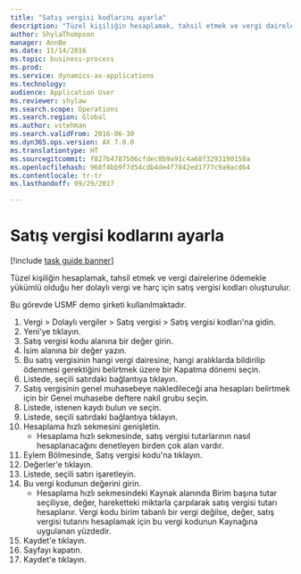 ```yaml
--- 
title: "Satış vergisi kodlarını ayarla"
description: "Tüzel kişiliğin hesaplamak, tahsil etmek ve vergi dairelerine ödemekle yükümlü olduğu her dolaylı vergi ve harç için satış vergisi kodları oluşturulur."
author: ShylaThompson
manager: AnnBe
ms.date: 11/14/2016
ms.topic: business-process
ms.prod: 
ms.service: dynamics-ax-applications
ms.technology: 
audience: Application User
ms.reviewer: shylaw
ms.search.scope: Operations
ms.search.region: Global
ms.author: vstehman
ms.search.validFrom: 2016-06-30
ms.dyn365.ops.version: AX 7.0.0
ms.translationtype: HT
ms.sourcegitcommit: f827b4787506cfdec8b9a91c4a68f3293190158a
ms.openlocfilehash: 968f4bb9f7d54cdb4de4f7842ed1777c9a9acd64
ms.contentlocale: tr-tr
ms.lasthandoff: 09/29/2017

---
```

# <a name="set-up-sales-tax-codes"></a>Satış vergisi kodlarını ayarla

[!include [task guide banner](../../includes/task-guide-banner.md)]

Tüzel kişiliğin hesaplamak, tahsil etmek ve vergi dairelerine ödemekle yükümlü olduğu her dolaylı vergi ve harç için satış vergisi kodları oluşturulur.

Bu görevde USMF demo şirketi kullanılmaktadır.



1. Vergi > Dolaylı vergiler > Satış vergisi > Satış vergisi kodları'na gidin.
2. Yeni'ye tıklayın.
3. Satış vergisi kodu alanına bir değer girin.
4. İsim alanına bir değer yazın.
5. Bu satış vergisinin hangi vergi dairesine, hangi aralıklarda bildirilip ödenmesi gerektiğini belirtmek üzere bir Kapatma dönemi seçin.
6. Listede, seçili satırdaki bağlantıya tıklayın.
7. Satış vergisinin genel muhasebeye nakledileceği ana hesapları belirtmek için bir Genel muhasebe deftere nakil grubu seçin.
8. Listede, istenen kaydı bulun ve seçin.
9. Listede, seçili satırdaki bağlantıya tıklayın.
10. Hesaplama hızlı sekmesini genişletin.
    * Hesaplama hızlı sekmesinde, satış vergisi tutarlarının nasıl hesaplanacağını denetleyen birden çok alan vardır.  
11. Eylem Bölmesinde, Satış vergisi kodu'na tıklayın.
12. Değerler'e tıklayın.
13. Listede, seçili satırı işaretleyin.
14. Bu vergi kodunun değerini girin.
    * Hesaplama hızlı sekmesindeki Kaynak alanında Birim başına tutar seçiliyse, değer, hareketteki miktarla çarpılarak satış vergisi tutarı hesaplanır.  Vergi kodu birim tabanlı bir vergi değilse, değer, satış vergisi tutarını hesaplamak için bu vergi kodunun Kaynağına uygulanan yüzdedir.     
15. Kaydet'e tıklayın.
16. Sayfayı kapatın.
17. Kaydet'e tıklayın.


